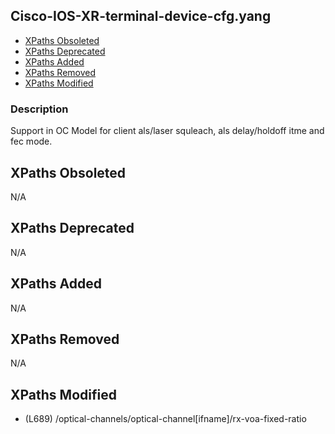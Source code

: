 ## Cisco-IOS-XR-terminal-device-cfg.yang

- [XPaths Obsoleted](#xpaths-obsoleted)
- [XPaths Deprecated](#xpaths-deprecated)
- [XPaths Added](#xpaths-added)
- [XPaths Removed](#xpaths-removed)
- [XPaths Modified](#xpaths-modified)

### Description

Support in OC Model for client als/laser squleach, als delay/holdoff itme and fec mode.

## XPaths Obsoleted

N/A

## XPaths Deprecated

N/A

## XPaths Added

N/A

## XPaths Removed

N/A

## XPaths Modified

- (L689)	/optical-channels/optical-channel[ifname]/rx-voa-fixed-ratio


